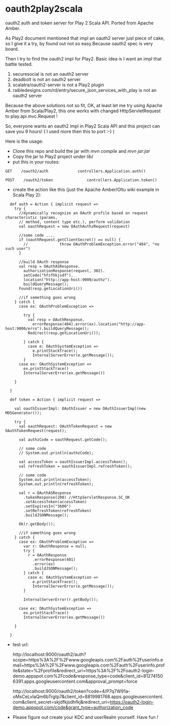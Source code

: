 oauth2play2scala
================

oauth2 auth and token server for Play 2 Scala API. Ported from Apache Amber.


As Play2 document mentioned that impl an oauth2 server just piece of cake, so I give it a try, by found out not so easy.Because oauth2 spec is very board.

Then I try to find the oauth2 impl for Play2. Basic idea is I want an impl that battle tested.

1. securesocial is not an oauth2 server
2. deadbolt is not an oauth2 server
3. scalatra/oauth2-server is not a Play2 plugin
4. raibledesigns.com/rd/entry/secure_json_services_with_play is not an oauth2 server

Because the above solutions not so fit, OK, at least let me try using Apache Amber from Scala/Play2, this one works with changed HttpServletRequest to play.api.mvc.Request !

So, everyone wants an oauth2 impl in Play2 Scala API and this project can save you 9 hours! ( I used more then this to port :-)  )


Here is the usage:

* Clone this repo and build the jar with _mvn compile_  and  _mvn jar:jar_
* Copy the jar to Play2 project under lib/  
* put this in your routes:

```
GET    /oauth2/auth    			controllers.Application.auth()

POST 	/oauth2/token    			controllers.Application.token()
```
* create the action like this (just the Apache Amber/Oltu wiki example in Scala Play 2):

```
  def auth = Action { implicit request =>
    try {
      //dynamically recognize an OAuth profile based on request characteristic (params,
      // method, content type etc.), perform validation
      val oauthRequest = new OAuthAuthzRequest(request)

      //some code ....
      if (oauthRequest.getClientSecret() == null) {
        //              throw OAuthProblemException.error("404", "no such user")
      }

      //build OAuth response
      val resp = OAuthASResponse.
        authorizationResponse(request, 302).
        setCode("hfsfhkjsdf").
        location("http://app-host:9000/authz").
        buildQueryMessage();
      Found(resp.getLocationUri())

      //if something goes wrong
    } catch {
      case ex: OAuthProblemException =>

        try {
          val resp = OAuthResponse.
            errorResponse(404).error(ex).location("http://app-host:9000/erro").buildQueryMessage();
          Redirect(resp.getLocationUri());

        } catch {
          case e: OAuthSystemException =>
            e.printStackTrace();
            InternalServerError(e.getMessage());
        }
      case ex: OAuthSystemException =>
        ex.printStackTrace()
        InternalServerError(ex.getMessage())

    }

  }

  def token = Action { implicit request =>

    val oauthIssuerImpl: OAuthIssuer = new OAuthIssuerImpl(new MD5Generator());

    try {
      val oauthRequest: OAuthTokenRequest = new OAuthTokenRequest(request);

      val authzCode = oauthRequest.getCode();

      // some code
      // System.out.println(authzCode);

      val accessToken = oauthIssuerImpl.accessToken();
      val refreshToken = oauthIssuerImpl.refreshToken();

      // some code
      System.out.println(accessToken);
      System.out.println(refreshToken);

      val r = OAuthASResponse
        .tokenResponse(200) //HttpServletResponse.SC_OK
        .setAccessToken(accessToken)
        .setExpiresIn("3600")
        .setRefreshToken(refreshToken)
        .buildJSONMessage();

      Ok(r.getBody());

      //if something goes wrong
    } catch {
      case ex: OAuthProblemException =>
        var r: OAuthResponse = null;
        try {
          r = OAuthResponse
            .errorResponse(401)
            .error(ex)
            .buildJSONMessage();
        } catch {
          case e: OAuthSystemException =>
            e.printStackTrace();
            InternalServerError(e.getMessage());
        }

        InternalServerError(r.getBody());

      case ex: OAuthSystemException =>
        ex.printStackTrace()
        InternalServerError(ex.getMessage())

    }

  }
```  
  
* test url:

  http://localhost:9000/oauth2/auth?scope=https%3A%2F%2Fwww.googleapis.com%2Fauth%2Fuserinfo.email+https%3A%2F%2Fwww.googleapis.com%2Fauth%2Fuserinfo.profile&state=%2Fprofile&redirect_uri=https%3A%2F%2Foauth2-login-demo.appspot.com%2Fcode&response_type=code&client_id=812741506391.apps.googleusercontent.com&approval_prompt=force
  
  http://localhost:9000/oauth2/token?code=4/P7q7W91a-oMsCeLvIaQm6bTrgtp7&client_id=8819981768.apps.googleusercontent.com&client_secret=skjdfkjsdhfkj&redirect_uri=https://oauth2-login-demo.appspot.com/code&grant_type=authorization_code

* Please figure out create your KDC and userRealm yourself. Have fun !
